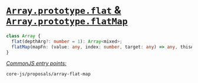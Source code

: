 # [`Array.prototype.flat` & `Array.prototype.flatMap`](https://github.com/tc39/proposal-flatMap)
```ts
class Array {
  flat(depthArg?: number = 1): Array<mixed>;
  flatMap(mapFn: (value: any, index: number, target: any) => any, thisArg: any): Array<mixed>;
}
```
[*CommonJS entry points:*](/docs/usage.md#commonjs-api)
```
core-js/proposals/array-flat-map
```
